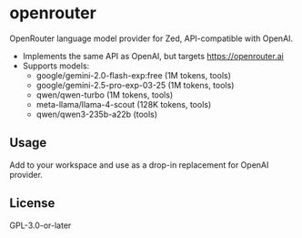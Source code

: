 # openrouter

OpenRouter language model provider for Zed, API-compatible with OpenAI.

- Implements the same API as OpenAI, but targets https://openrouter.ai
- Supports models:
  - google/gemini-2.0-flash-exp:free (1M tokens, tools)
  - google/gemini-2.5-pro-exp-03-25 (1M tokens, tools)
  - qwen/qwen-turbo (1M tokens, tools)
  - meta-llama/llama-4-scout (128K tokens, tools)
  - qwen/qwen3-235b-a22b (tools)

## Usage

Add to your workspace and use as a drop-in replacement for OpenAI provider.

## License

GPL-3.0-or-later
